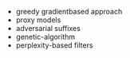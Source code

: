 * greedy gradientbased approach
* proxy models
* adversarial suffixes
* genetic-algorithm
* perplexity-based filters
